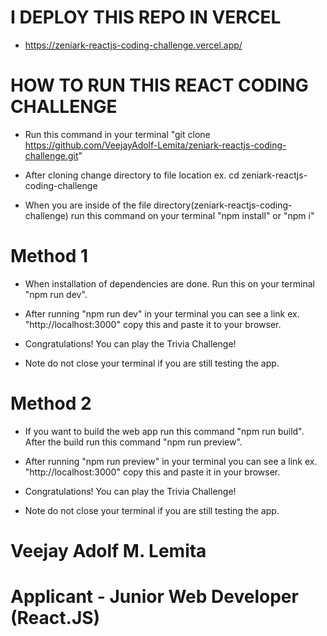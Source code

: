 # I DEPLOY THIS REPO IN VERCEL

- https://zeniark-reactjs-coding-challenge.vercel.app/

# HOW TO RUN THIS REACT CODING CHALLENGE

- Run this command in your terminal "git clone https://github.com/VeejayAdolf-Lemita/zeniark-reactjs-coding-challenge.git"

- After cloning change directory to file location ex. cd zeniark-reactjs-coding-challenge

- When you are inside of the file directory(zeniark-reactjs-coding-challenge) run this command on your terminal "npm install" or "npm i"

# Method 1

- When installation of dependencies are done. Run this on your terminal "npm run dev".

- After running "npm run dev" in your terminal you can see a link ex. "http://localhost:3000" copy this and paste it to your browser.

- Congratulations! You can play the Trivia Challenge!

- Note do not close your terminal if you are still testing the app.

# Method 2

- If you want to build the web app run this command "npm run build". After the build run this command "npm run preview".

- After running "npm run preview" in your terminal you can see a link ex. "http://localhost:3000" copy this and paste it in your browser.

- Congratulations! You can play the Trivia Challenge!

- Note do not close your terminal if you are still testing the app.

# Veejay Adolf M. Lemita

# Applicant - Junior Web Developer (React.JS)
